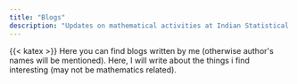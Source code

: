 ```yaml
---
title: "Blogs"
description: "Updates on mathematical activities at Indian Statistical Institute, Bangalore"
---
```

{{< katex >}}
Here you can find blogs written by me (otherwise author's names will be mentioned). Here, I will write about the things i find interesting (may not be mathematics related).